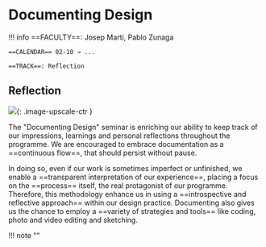 # Documenting Design

!!! info 
    ==FACULTY==: Josep Marti, Pablo Zunaga 

    ==CALENDAR== 02-10 → ...

    ==TRACK==: Reflection

<div style="clear:both;"></div>

## **Reflection**

![](../images/DocumentingDesign.GIF){: .image-upscale-ctr }

The "Documenting Design" seminar is enriching our ability to keep track of our impressions, learnings and personal reflections throughout the programme. We are encouraged to embrace documentation as a ==continuous flow==, that should persist without pause.

In doing so, even if our work is sometimes imperfect or unfinished, we enable a ==transparent interpretation of our experience==, placing a focus on the ==process== itself, the real protagonist of our programme.
Therefore, this methodology enhance us in using a ==introspective and reflective approach== within our design practice.
Documenting also gives us the chance to employ a ==variety of strategies and tools== like coding, photo and video editing and sketching.

!!! note ""